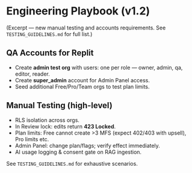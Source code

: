 # Engineering Playbook (v1.2)

(Excerpt — new manual testing and accounts requirements. See `TESTING_GUIDELINES.md` for full list.)

## QA Accounts for Replit
- Create **admin test org** with users: one per role — owner, admin, qa, editor, reader.
- Create **super_admin** account for Admin Panel access.
- Seed additional Free/Pro/Team orgs to test plan limits.

## Manual Testing (high-level)
- RLS isolation across orgs.
- In Review lock: edits return **423 Locked**.
- Plan limits: Free cannot create >3 MFS (expect 402/403 with upsell), Pro limits etc.
- Admin Panel: change plan/flags; verify effect immediately.
- AI usage logging & consent gate on RAG ingestion.

See `TESTING_GUIDELINES.md` for exhaustive scenarios.
